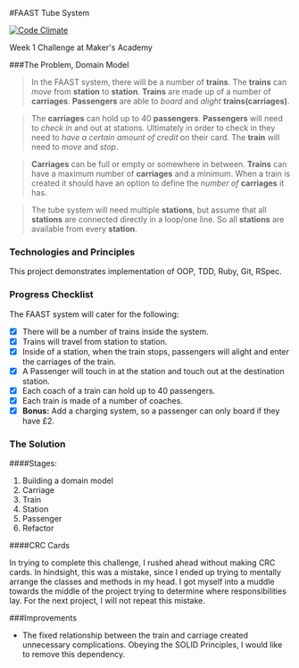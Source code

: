 #FAAST Tube System

[![Code
Climate](https://codeclimate.com/github/nickbdyer/tubesystem/badges/gpa.svg)](https://codeclimate.com/github/nickbdyer/tubesystem)

Week 1 Challenge at Maker's Academy

###The Problem, Domain Model

>In the FAAST system, there will be a number of **trains**. The **trains** can *move* from **station** to **station**. **Trains** are made up of a number of **carriages**. **Passengers** are able to *board* and *alight* **trains(carriages)**. 

>The **carriages** can hold up to 40 **passengers**. **Passengers** will need to *check in* and out at stations. Ultimately in order to check in they need to *have a certain amount of credit* on their card. The **train** will need to *move* and *stop*. 

>**Carriages** can be full or empty or somewhere in between. 
**Trains** can have a maximum number of **carriages** and a minimum. When a train is created it should have an option to define the *number of* **carriages** it has. 

>The tube system will need multiple **stations**, but assume that all **stations** are connected directly in a loop/one line. So all **stations** are available from every **station**. 

### Technologies and Principles

This project demonstrates implementation of OOP, TDD, Ruby, Git, RSpec. 

### Progress Checklist

The FAAST system will cater for the following:

- [x] There will be a number of trains inside the system.
- [x] Trains will travel from station to station.
- [x] Inside of a station, when the train stops, passengers will alight and enter the carriages of the train.
- [x] A Passenger will touch in at the station and touch out at the destination station.
- [x] Each coach of a train can hold up to 40 passengers.
- [x] Each train is made of a number of coaches.
- [x] **Bonus:** Add a charging system, so a passenger can only board if they have £2.

### The Solution

####Stages:

1. Building a domain model
2. Carriage
3. Train
4. Station
5. Passenger
6. Refactor

####CRC Cards

In trying to complete this challenge, I rushed ahead without making CRC cards. In hindsight, this was a mistake, since I ended up trying to mentally arrange the classes and methods in my head. I got myself into a muddle towards the middle of the project trying to determine where responsibilities lay. For the next project, I will not repeat this mistake. 


###Improvements
- The fixed relationship between the train and carriage created unnecessary complications. Obeying the SOLID Principles, I would like to remove this dependency. 
